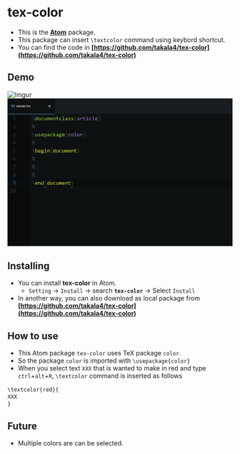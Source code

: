 # tex-color

* This is the **[Atom](https://atom.io/)** package.
* This package can insert `\textcolor` command using keybord shortcut.
* You can find the code in **[https://github.com/takala4/tex-color](https://github.com/takala4/tex-color)**

## Demo

![Imgur](https://i.imgur.com/55Ij80M.gifv)
![demo](https://github.com/takala4/tex-color/blob/master/demo.gif)

## Installing

* You can install **tex-color** in Atom.
    * `Setting` -> `Install` -> search **`tex-color`** -> Select `Install`
* In another way, you can also download as local package from **[https://github.com/takala4/tex-color](https://github.com/takala4/tex-color)**


## How to use

* This Atom package `tex-color` uses TeX package `color`.
* So the package `color` is imported with  `\usepackage{color}`
* When you select text `XXX` that is wanted to make in red and type `ctrl`+`alt`+`R`,  `\textcolor` command is inserted as follows

```
\textcolor{red}{
XXX
}
```

## Future

* Multiple colors are can be selected.
